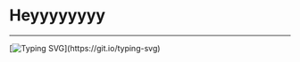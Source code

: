 # Heyyyyyyyy
---

[![Typing SVG](https://readme-typing-svg.demolab.com?font=Fira+Code&size=30&pause=1000&color=7900F7&width=435&lines=I+%E2%99%A5+coding!)](https://git.io/typing-svg)
